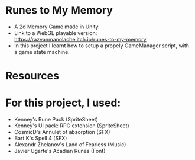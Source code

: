 # Runes to My Memory
- A 2d Memory Game made in Unity.
- Link to a WebGL playable version: https://razvanmanolache.itch.io/runes-to-my-memory
- In this project I learnt how to setup a propely GameManager script, with a game state machine.

# Resources
For this project, I used:
==========================
- Kenney's Rune Pack  (SpriteSheet)
- Kenney's UI pack: RPG extension (SpriteSheet)
- CosmicD's  Annulet of absorption (SFX)
- Bart K's Spell 4 (SFX) 
- Alexandr Zhelanov's Land of Fearless (Music)
- Javier Ugarte's Acadian Runes (Font)

